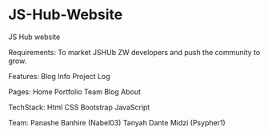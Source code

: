 # JS-Hub-Website
JS Hub website 

Requirements:
To market JSHUb ZW developers and push the community to grow.

Features:
Blog
Info 
Project Log

Pages:
Home
Portfolio
Team 
Blog
About

TechStack:
Html
CSS 
Bootstrap
JavaScript

Team:
Panashe Banhire (Nabel03)
Tanyah
Dante Midzi (Psypher1)
